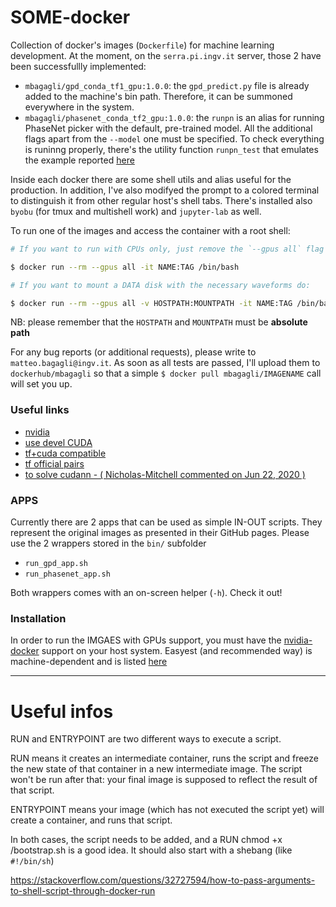 # SOME-docker

Collection of docker's images (`Dockerfile`) for machine learning development.
At the moment, on the `serra.pi.ingv.it` server, those 2 have been successfullly implemented:

  - `mbagagli/gpd_conda_tf1_gpu:1.0.0`: the `gpd_predict.py` file is already added to the machine's
  bin path. Therefore, it can be summoned everywhere in the system.
  - `mbagagli/phasenet_conda_tf2_gpu:1.0.0`: the `runpn` is an alias for running
  PhaseNet picker with the default, pre-trained model. All the additional
  flags apart from the `--model` one must be specified. To check everything is
  runinng properly,  there's the utility function `runpn_test` that emulates
  the example reported [here](https://github.com/wayneweiqiang/PhaseNet/blob/master/docs/example_batch_prediction.ipynb)

Inside each docker there are some shell utils and alias useful for the production.
In addition, I've also modifyed the prompt to a colored terminal to distinguish
it from other regular host's shell tabs. There's installed also `byobu` (for
tmux and multishell work) and `jupyter-lab` as well.

To run one of the images and access the container with a root shell:

```bash
# If you want to run with CPUs only, just remove the `--gpus all` flag

$ docker run --rm --gpus all -it NAME:TAG /bin/bash

# If you want to mount a DATA disk with the necessary waveforms do:

$ docker run --rm --gpus all -v HOSTPATH:MOUNTPATH -it NAME:TAG /bin/bash
```
NB: please remember that the `HOSTPATH` and `MOUNTPATH` must be **absolute path**


For any bug reports (or additional requests), please write to `matteo.bagagli@ingv.it`.
As soon as all tests are passed, I'll upload them to `dockerhub/mbagagli` so
that a simple `$ docker pull mbagagli/IMAGENAME` call will set you up.

### Useful links

- [nvidia](https://towardsdatascience.com/how-to-properly-use-the-gpu-within-a-docker-container-4c699c78c6d1)
- [use devel CUDA](https://github.com/NVIDIA/nvidia-docker/wiki/CUDA)
- [tf+cuda compatible](https://stackoverflow.com/questions/50622525/which-tensorflow-and-cuda-version-combinations-are-compatible)
- [tf official pairs](https://www.tensorflow.org/install/source#tested_build_configurations)
- [to solve cudann - ( Nicholas-Mitchell commented on Jun 22, 2020 )](https://github.com/tensorflow/tensorflow/issues/20271)

### APPS

Currently there are 2 apps that can be used as simple IN-OUT scripts.
They represent the original images as presented in their GitHub pages.
Please use the 2 wrappers stored in the `bin/` subfolder

- `run_gpd_app.sh`
- `run_phasenet_app.sh`

Both wrappers comes with an on-screen helper (`-h`). Check it out!


###  Installation
In order to run the IMGAES with GPUs support, you must have the [nvidia-docker](https://github.com/NVIDIA/nvidia-docker)
support on your host system. Easyest (and recommended way) is machine-dependent and is listed [here](
https://docs.nvidia.com/datacenter/cloud-native/container-toolkit/install-guide.html#docker)

--------------------------------------------------------------------

# Useful infos

RUN and ENTRYPOINT are two different ways to execute a script.

RUN means it creates an intermediate container, runs the script and
freeze the new state of that container in a new intermediate image.
The script won't be run after that: your final image is supposed to
reflect the result of that script.

ENTRYPOINT means your image (which has not executed the script yet) will create a container, and runs that script.

In both cases, the script needs to be added, and a RUN chmod +x /bootstrap.sh is a good idea.
It should also start with a shebang (like `#!/bin/sh`)

https://stackoverflow.com/questions/32727594/how-to-pass-arguments-to-shell-script-through-docker-run
